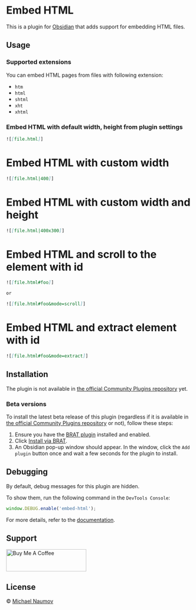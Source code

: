 # Embed HTML

This is a plugin for [Obsidian](https://obsidian.md/) that adds support for embedding HTML files.

## Usage

### Supported extensions

You can embed HTML pages from files with following extension:

- `htm`
- `html`
- `shtml`
- `xht`
- `xhtml`

### Embed HTML with default width, height from plugin settings

```markdown
![[file.html]]
```

# Embed HTML with custom width

```markdown
![[file.html|400]]
```

# Embed HTML with custom width and height

```markdown
![[file.html|400x300]]
```

# Embed HTML and scroll to the element with id

```markdown
![[file.html#foo]]

or

![[file.html#foo&mode=scroll]]
```

# Embed HTML and extract element with id

```markdown
![[file.html#foo&mode=extract]]
```

## Installation

The plugin is not available in [the official Community Plugins repository](https://obsidian.md/plugins) yet.

### Beta versions

To install the latest beta release of this plugin (regardless if it is available in [the official Community Plugins repository](https://obsidian.md/plugins) or not), follow these steps:

1. Ensure you have the [BRAT plugin](https://obsidian.md/plugins?id=obsidian42-brat) installed and enabled.
2. Click [Install via BRAT](https://intradeus.github.io/http-protocol-redirector?r=obsidian://brat?plugin=https://github.com/mnaoumov/obsidian-embed-html).
3. An Obsidian pop-up window should appear. In the window, click the `Add plugin` button once and wait a few seconds for the plugin to install.

## Debugging

By default, debug messages for this plugin are hidden.

To show them, run the following command in the `DevTools Console`:

```js
window.DEBUG.enable('embed-html');
```

For more details, refer to the [documentation](https://github.com/mnaoumov/obsidian-dev-utils/blob/main/docs/debugging.md).

## Support

<a href="https://www.buymeacoffee.com/mnaoumov" target="_blank"><img src="https://cdn.buymeacoffee.com/buttons/v2/default-yellow.png" alt="Buy Me A Coffee" style="height: 60px !important;width: 217px !important;"></a>

## License

© [Michael Naumov](https://github.com/mnaoumov/)
